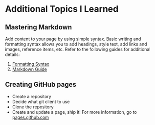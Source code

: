 # Additional Topics I Learned

## Mastering Markdown

Add content to your page by using simple syntax. Basic writing and formatting syntax allows you to add headings, style text, add links and images, reference items, etc.
Refer to the following guides for additional details:

1. [Formatting Syntax](https://docs.github.com/en/get-started/writing-on-github/getting-started-with-writing-and-formatting-on-github/basic-writing-and-formatting-syntax)
2. [Markdown Guide](https://ehammes.github.io/reading-notes/growth-mindset) 

## Creating GitHub pages

- Create a repository
- Decide what git client to use
- Clone the repository
- Create and update a page, ship it!
For more information, go to [pages.github.com](https://pages.github.com/)
